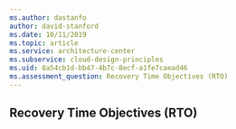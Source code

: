 ```yaml
---
ms.author: dastanfo
author: david-stanford
ms.date: 10/11/2019
ms.topic: article
ms.service: architecture-center
ms.subservice: cloud-design-principles
ms.uid: 8a54cb1d-bb47-4b7c-8ecf-a1fe7caead46
ms.assessment_question: Recovery Time Objectives (RTO)
---
```

## Recovery Time Objectives (RTO)


